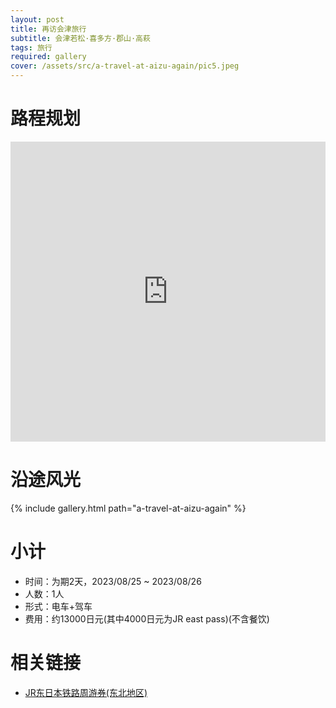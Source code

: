 ```yaml
---
layout: post
title: 再访会津旅行
subtitle: 会津若松·喜多方·郡山·高萩
tags: 旅行
required: gallery
cover: /assets/src/a-travel-at-aizu-again/pic5.jpeg
---
```


# 路程规划

<iframe src="https://www.google.com/maps/d/u/3/embed?mid=1RrjnlnhFJ4j9sELZ-6asT_K1w36rFbs&ehbc=2E312F&noprof=1" width="100%" height="480" style="border:0;" loading="lazy"></iframe>

# 沿途风光

{% include gallery.html path="a-travel-at-aizu-again" %}

# 小计

- 时间：为期2天，2023/08/25 ~ 2023/08/26
- 人数：1人
- 形式：电车+驾车
- 费用：约13000日元(其中4000日元为JR east pass)(不含餐饮)

# 相关链接

- [JR东日本铁路周游券(东北地区)](https://www.jreast.co.jp/multi/zh-CHS/pass/eastpass_t.html)
